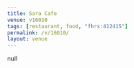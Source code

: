 ```yaml
---
title: Sara Cafe
venue: v16010
tags: [restaurant, food, "fhrs:412415"]
permalink: /v/16010/
layout: venue
---
```

null